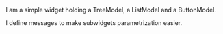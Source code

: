 I am a simple widget holding a TreeModel, a ListModel and a ButtonModel.

I define messages to make subwidgets parametrization easier.